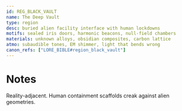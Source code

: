 ```yaml
---
id: REG_BLACK_VAULT
name: The Deep Vault
type: region
desc: buried alien facility interface with human lockdowns
motifs: sealed iris doors, harmonic beacons, null-field chambers
materials: unknown alloys, obsidian composites, carbon lattice
atmo: subaudible tones, EM shimmer, light that bends wrong
canon_refs: ["LORE_BIBLE#region_black_vault"]
---
```


# Notes

Reality-adjacent. Human containment scaffolds creak against alien geometries.
